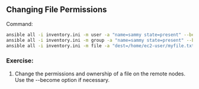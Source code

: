 ## Changing File Permissions

Command:
```sh
ansible all -i inventory.ini -m user -a "name=sammy state=present" --become
ansible all -i inventory.ini -m group -a "name=sammy state=present" --become
ansible all -i inventory.ini -m file -a "dest=/home/ec2-user/myfile.txt mode=600 owner=sammy group=sammy" --become 
```
### Exercise:

1. Change the permissions and ownership of a file on the remote nodes. Use the --become option if necessary.


